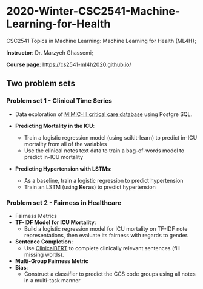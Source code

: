 # 2020-Winter-CSC2541-Machine-Learning-for-Health
CSC2541 Topics in Machine Learning: Machine Learning for Health (ML4H); 

**Instructor**: Dr. Marzyeh Ghassemi; 

**Course page**: https://cs2541-ml4h2020.github.io/

## Two problem sets

### Problem set 1 - Clinical Time Series
- Data exploration of [MIMIC-III critical care database](https://mimic.physionet.org/) using Postgre SQL.
- **Predicting Mortality in the ICU**:  
  - Train a logistic regression model (using scikit-learn) to predict in-ICU mortality from all of the variables
  - Use the clinical notes text data to train a bag-of-words model to predict in-ICU mortality

- **Predicting Hypertension with LSTMs**:
  - As a baseline, train a logistic regression to predict hypertension
  - Train an LSTM (using **Keras**) to predict hypertension
  
### Problem set 2 - Fairness in Healthcare
- Fairness Metrics
- **TF-IDF Model for ICU Mortality**:
  - Build a logistic regression model for ICU mortality on TF-IDF note representations, then evaluate its fairness with regards to gender.
- **Sentence Completion:**
  - Use [ClinicalBERT](https://arxiv.org/abs/1904.05342) to complete clinically relevant sentences (fill missing words).
- **Multi-Group Fairness Metric**
- **Bias**:
  - Construct a classifier to predict the CCS code groups using all notes in a multi-task manner

  
